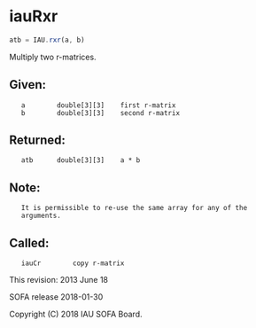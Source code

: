 # iauRxr

```js
atb = IAU.rxr(a, b)
```

Multiply two r-matrices.

## Given:
```
   a        double[3][3]    first r-matrix
   b        double[3][3]    second r-matrix
```

## Returned:
```
   atb      double[3][3]    a * b
```

## Note:
```
   It is permissible to re-use the same array for any of the
   arguments.
```

## Called:
```
   iauCr        copy r-matrix
```

This revision:  2013 June 18

SOFA release 2018-01-30

Copyright (C) 2018 IAU SOFA Board.